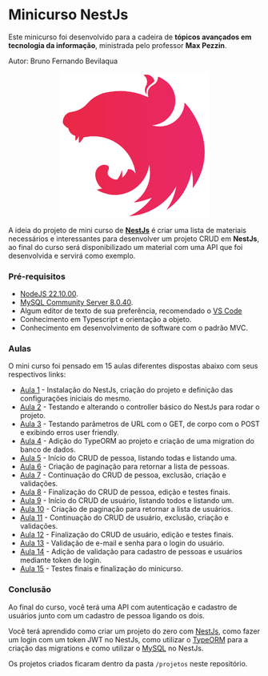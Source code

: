 # Minicurso NestJs

Este minicurso foi desenvolvido para a cadeira de **tópicos avançados em tecnologia da informação**, ministrada pelo professor **Max Pezzin**.

Autor: Bruno Fernando Bevilaqua

<div style="text-align: center;">
  <img style="width: 300px;" src="./images/nest-logo.svg" />
</div>

A ideia do projeto de mini curso de [**NestJs**](https://nestjs.com/) é criar uma lista de materiais necessários e interessantes para desenvolver um projeto CRUD em **NestJs**, ao final do curso será disponibilizado um material com uma API que foi desenvolvida e servirá como exemplo.

### Pré-requisitos

- [NodeJS 22.10.00](https://nodejs.org/en).
- [MySQL Community Server 8.0.40](https://dev.mysql.com/downloads/mysql/8.0.html).
- Algum editor de texto de sua preferência, recomendado o [VS Code](https://code.visualstudio.com/)
- Conhecimento em Typescript e orientação a objeto.
- Conhecimento em desenvolvimento de software com o padrão MVC.

### Aulas

O mini curso foi pensado em 15 aulas diferentes dispostas abaixo com seus respectivos links:

- [Aula 1](./aulas/aula-1.md) - Instalação do NestJs, criação do projeto e definição das configurações iniciais do mesmo.
- [Aula 2](./aulas/aula-2.md) - Testando e alterando o controller básico do NestJs para rodar o projeto.
- [Aula 3](./aulas/aula-3.md) - Testando parâmetros de URL com o GET, de corpo com o POST e exibindo erros user friendly.
- [Aula 4](./aulas/aula-4.md) - Adição do TypeORM ao projeto e criação de uma migration do banco de dados.
- [Aula 5](./aulas/aula-5.md) - Início do CRUD de pessoa, listando todas e listando uma.
- [Aula 6](./aulas/aula-6.md) - Criação de paginação para retornar a lista de pessoas.
- [Aula 7](./aulas/aula-7.md) - Continuação do CRUD de pessoa, exclusão, criação e validações.
- [Aula 8](./aulas/aula-8.md) - Finalização do CRUD de pessoa, edição e testes finais.
- [Aula 9](./aulas/aula-9.md) - Início do CRUD de usuário, listando todos e listando um.
- [Aula 10](./aulas/aula-10.md) - Criação de paginação para retornar a lista de usuários.
- [Aula 11](./aulas/aula-11.md) - Continuação do CRUD de usuário, exclusão, criação e validações.
- [Aula 12](./aulas/aula-12.md) - Finalização do CRUD de usuário, edição e testes finais.
- [Aula 13](./aulas/aula-13.md) - Validação de e-mail e senha para o login do usuário.
- [Aula 14](./aulas/aula-14.md) - Adição de validação para cadastro de pessoas e usuários mediante token de login.
- [Aula 15](./aulas/aula-15.md) - Testes finais e finalização do minicurso.

### Conclusão

Ao final do curso, você terá uma API com autenticação e cadastro de usuários junto com um cadastro de pessoa ligando os dois.

Você terá aprendido como criar um projeto do zero com [NestJs](https://nestjs.com/), como fazer um login com um token JWT no NestJs, como utilizar o [TypeORM](https://typeorm.io/) para a criação das migrations e como utilizar o [MySQL](https://www.mysql.com/) no NestJs.

Os projetos criados ficaram dentro da pasta `/projetos` neste repositório.
